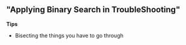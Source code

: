 ## "Applying Binary Search in TroubleShooting" 
__Tips__
* Bisecting the things you have to go through
